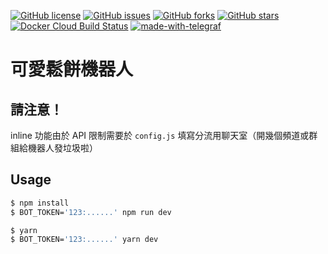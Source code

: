 
[![GitHub license](https://img.shields.io/github/license/gnehs/pancake-bot)](https://github.com/gnehs/pancake-bot/blob/master/LICENSE)
[![GitHub issues](https://img.shields.io/github/issues/gnehs/pancake-bot)](https://github.com/gnehs/pancake-bot/issues)
[![GitHub forks](https://img.shields.io/github/forks/gnehs/pancake-bot)](https://github.com/gnehs/pancake-bot/network)
[![GitHub stars](https://img.shields.io/github/stars/gnehs/pancake-bot)](https://github.com/gnehs/pancake-bot/stargazers)
[![Docker Cloud Build Status](https://img.shields.io/docker/cloud/build/gnehs/pancake-bot)](https://hub.docker.com/repository/docker/gnehs/pancake-bot)
[![made-with-telegraf](https://img.shields.io/badge/Made%20with-Telegraf-1f425f.svg)](https://github.com/telegraf/telegraf)
# 可愛鬆餅機器人 

## 請注意！
inline 功能由於 API 限制需要於 `config.js` 填寫分流用聊天室（開幾個頻道或群組給機器人發垃圾啦）

## Usage

```sh
$ npm install
$ BOT_TOKEN='123:......' npm run dev
```

```sh
$ yarn
$ BOT_TOKEN='123:......' yarn dev
```
